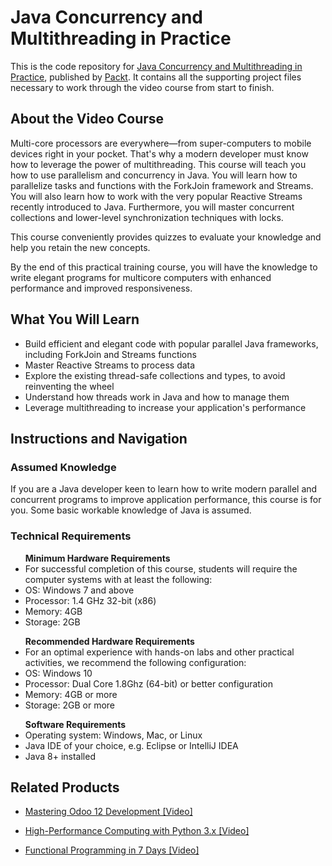 


# Java Concurrency and Multithreading in Practice
This is the code repository for [Java Concurrency and Multithreading in Practice]( https://www.packtpub.com/application-development/java-concurrency-and-multithreading-practice-video), published by [Packt](https://www.packtpub.com/?utm_source=github). It contains all the supporting project files necessary to work through the video course from start to finish.
## About the Video Course
Multi-core processors are everywhere—from super-computers to mobile devices right in your pocket. That's why a modern developer must know how to leverage the power of multithreading.
This course will teach you how to use parallelism and concurrency in Java. You will learn how to parallelize tasks and functions with the ForkJoin framework and Streams. You will also learn how to work with the very popular Reactive Streams recently introduced to Java. Furthermore, you will master concurrent collections and lower-level synchronization techniques with locks. 

This course conveniently provides quizzes to evaluate your knowledge and help you retain the new concepts. 

By the end of this practical training course, you will have the knowledge to write elegant programs for multicore computers with enhanced performance and improved responsiveness.

<H2>What You Will Learn</H2>
<DIV class=book-info-will-learn-text>
<UL>
<LI> Build efficient and elegant code with popular parallel Java frameworks, including ForkJoin and Streams <SPAN style="BACKGROUND-COLOR: transparent"> functions</SPAN> 
<LI> Master Reactive Streams to process data
<LI> Explore the existing thread-safe collections and types, to avoid reinventing the wheel 
<LI> Understand how threads work in Java and how to manage them
<LI> Leverage multithreading to increase your application's performance </LI></UL></DIV>

## Instructions and Navigation
### Assumed Knowledge
If you are a Java developer keen to learn how to write modern parallel and concurrent programs to improve application performance, this course is for you. Some basic workable knowledge of Java is assumed.
### Technical Requirements
<UL>
<B> Minimum Hardware Requirements </B>
<LI> For successful completion of this course, students will require the computer systems with at least the following:
<LI> OS: Windows 7 and above
<LI> Processor: 1.4 GHz 32-bit (x86)
<LI> Memory: 4GB
               <LI> Storage: 2GB </LI></UL>

<UL>
<B> Recommended Hardware Requirements </B>
<LI> For an optimal experience with hands-on labs and other practical activities, we recommend the following configuration:
<LI> OS: Windows 10
<LI> Processor: Dual Core 1.8Ghz (64-bit) or better configuration
<LI> Memory: 4GB or more
<LI> Storage: 2GB or more </LI></UL>

<UL>
<B> Software Requirements </B>
<LI> Operating system: Windows, Mac, or Linux
<LI> Java IDE of your choice, e.g. Eclipse or IntelliJ IDEA
<LI> Java 8+ installed </LI> </UL>



## Related Products
* [Mastering Odoo 12 Development [Video]](https://www.packtpub.com/business/mastering-odoo-12-development-video?utm_source=github&utm_medium=repository&utm_campaign=9781789139280)

* [High-Performance Computing with Python 3.x [Video]](https://www.packtpub.com/application-development/high-performance-computing-python-3x-video?utm_source=github&utm_medium=repository&utm_campaign=9781789956252)

* [Functional Programming in 7 Days [Video]](https://www.packtpub.com/application-development/functional-programming-7-days-video?utm_source=github&utm_medium=repository&utm_campaign=9781788990295)

